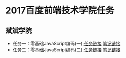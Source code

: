 # 2017百度前端技术学院任务
## 斌斌学院

- 任务一：零基础JavaScript编码(一)
[任务链接](http://ife.baidu.com/course/detail/id/93)
[笔记链接](https://segmentfault.com/a/1190000009725382)
- 任务二：零基础JavaScript编码(二)
[任务链接](http://ife.baidu.com/course/detail/id/91)
[笔记链接](https://segmentfault.com/a/1190000009727925)
